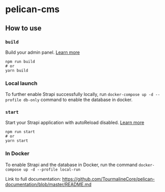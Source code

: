 # pelican-cms

## How to use
### `build`

Build your admin panel. [Learn more](https://docs.strapi.io/dev-docs/cli#strapi-build)

```
npm run build
# or
yarn build
```

### Local launch


To further enable Strapi successfully locally, run `docker-compose up -d --profile db-only` command to enable the database in docker.


### `start`

Start your Strapi application with autoReload disabled. [Learn more](https://docs.strapi.io/dev-docs/cli#strapi-start)

```
npm run start
# or
yarn start
```
### In Docker
To enable Strapi and the database in Docker, run the command `docker-compose up -d --profile local-run`

Link to full documentation: https://github.com/TourmalineCore/pelican-documentation/blob/master/README.md

